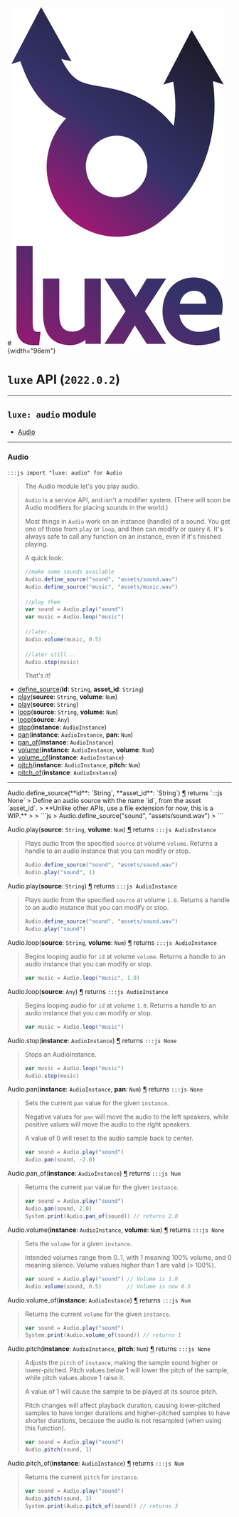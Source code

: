 #![](../images/luxe-dark.svg){width="96em"}

# `luxe` API (`2022.0.2`)  


---

## `luxe: audio` module

- [Audio](#audio)   

---

### Audio
`:::js import "luxe: audio" for Audio`
> The Audio module let's you play audio.
> 
> `Audio` is a service API, and isn't a modifier system.
> (There will soon be Audio modifiers for placing sounds in the world.)
> 
> Most things in `Audio` work on an instance (handle) of a sound.
> You get one of those from `play` or `loop`, and then can modify or query it.
> It's always safe to call any function on an instance, even if it's finished playing.
> 
> A quick look:
>   
>   ```js
>   //make some sounds available
>   Audio.define_source("sound", "assets/sound.wav")
>   Audio.define_source("music", "assets/music.wav")
> 
>   //play them
>   var sound = Audio.play("sound")
>   var music = Audio.loop("music")
> 
>   //later...
>   Audio.volume(music, 0.5)
> 
>   //later still...
>   Audio.stop(music)
>   ```
> 
> That's it!

- [define_source](#Audio.define_source+2)(**id**: `String`, **asset_id**: `String`)
- [play](#Audio.play+2)(**source**: `String`, **volume**: `Num`)
- [play](#Audio.play)(**source**: `String`)
- [loop](#Audio.loop+2)(**source**: `String`, **volume**: `Num`)
- [loop](#Audio.loop)(**source**: `Any`)
- [stop](#Audio.stop)(**instance**: `AudioInstance`)
- [pan](#Audio.pan+2)(**instance**: `AudioInstance`, **pan**: `Num`)
- [pan_of](#Audio.pan_of)(**instance**: `AudioInstance`)
- [volume](#Audio.volume+2)(**instance**: `AudioInstance`, **volume**: `Num`)
- [volume_of](#Audio.volume_of)(**instance**: `AudioInstance`)
- [pitch](#Audio.pitch+2)(**instance**: `AudioInstance`, **pitch**: `Num`)
- [pitch_of](#Audio.pitch_of)(**instance**: `AudioInstance`)

<hr/>
<endpoint module="luxe: audio" class="Audio" signature="define_source(id : String, asset_id : String)"></endpoint>
<signature id="Audio.define_source+2">Audio.define_source(**id**: `String`, **asset_id**: `String`)
<a class="headerlink" href="#Audio.define_source+2" title="Permanent link">¶</a></signature>
<span class='api_ret'>returns</span> `:::js None`
> Define an audio source with the name `id`, from the asset `asset_id`.   
> **Unlike other APIs, use a file extension for now, this is a WIP.**
>         
>   ```js
>   Audio.define_source("sound", "assets/sound.wav")
>   ```   

<endpoint module="luxe: audio" class="Audio" signature="play(source : String, volume : Num)"></endpoint>
<signature id="Audio.play+2">Audio.play(**source**: `String`, **volume**: `Num`)
<a class="headerlink" href="#Audio.play+2" title="Permanent link">¶</a></signature>
<span class='api_ret'>returns</span> `:::js AudioInstance`
> Plays audio from the specified `source` at volume `volume`.
> Returns a handle to an audio instance that you can modify or stop.
>         
>   ```js
>   Audio.define_source("sound", "assets/sound.wav")
>   Audio.play("sound", 1)
>   ```   

<endpoint module="luxe: audio" class="Audio" signature="play(source : String)"></endpoint>
<signature id="Audio.play">Audio.play(**source**: `String`)
<a class="headerlink" href="#Audio.play" title="Permanent link">¶</a></signature>
<span class='api_ret'>returns</span> `:::js AudioInstance`
> Plays audio from the specified `source` at volume `1.0`.
> Returns a handle to an audio instance that you can modify or stop.
> 
>   ```js
>   Audio.define_source("sound", "assets/sound.wav")
>   Audio.play("sound")
>   ```   

<endpoint module="luxe: audio" class="Audio" signature="loop(source : String, volume : Num)"></endpoint>
<signature id="Audio.loop+2">Audio.loop(**source**: `String`, **volume**: `Num`)
<a class="headerlink" href="#Audio.loop+2" title="Permanent link">¶</a></signature>
<span class='api_ret'>returns</span> `:::js AudioInstance`
> Begins looping audio for `id` at volume `volume`.
> Returns a handle to an audio instance that you can modify or stop.
> 
>   ```js
>   var music = Audio.loop("music", 1.0)
>   ```   

<endpoint module="luxe: audio" class="Audio" signature="loop(source : Any)"></endpoint>
<signature id="Audio.loop">Audio.loop(**source**: `Any`)
<a class="headerlink" href="#Audio.loop" title="Permanent link">¶</a></signature>
<span class='api_ret'>returns</span> `:::js AudioInstance`
> Begins looping audio for `id` at volume `1.0`.
> Returns a handle to an audio instance that you can modify or stop.
> 
>   ```js
>   var music = Audio.loop("music")
>   ```   

<endpoint module="luxe: audio" class="Audio" signature="stop(instance : AudioInstance)"></endpoint>
<signature id="Audio.stop">Audio.stop(**instance**: `AudioInstance`)
<a class="headerlink" href="#Audio.stop" title="Permanent link">¶</a></signature>
<span class='api_ret'>returns</span> `:::js None`
> Stops an AudioInstance.
> 
>   ```js
>   var music = Audio.loop("music")
>   Audio.stop(music)
>   ```   

<endpoint module="luxe: audio" class="Audio" signature="pan(instance : AudioInstance, pan : Num)"></endpoint>
<signature id="Audio.pan+2">Audio.pan(**instance**: `AudioInstance`, **pan**: `Num`)
<a class="headerlink" href="#Audio.pan+2" title="Permanent link">¶</a></signature>
<span class='api_ret'>returns</span> `:::js None`
> Sets the current `pan` value for the given `instance`.
> 
> Negative values for `pan` will move the audio to the left speakers, 
> while positive values will move the audio to the right speakers.
> 
> A value of 0 will reset to the audio sample back to center.
> 
>   ```js
>   var sound = Audio.play("sound")
>   Audio.pan(sound, -2.0)
>   ```   

<endpoint module="luxe: audio" class="Audio" signature="pan_of(instance : AudioInstance)"></endpoint>
<signature id="Audio.pan_of">Audio.pan_of(**instance**: `AudioInstance`)
<a class="headerlink" href="#Audio.pan_of" title="Permanent link">¶</a></signature>
<span class='api_ret'>returns</span> `:::js Num`
> Returns the current `pan` value for the given `instance`.
> 
>   ```js
>   var sound = Audio.play("sound")
>   Audio.pan(sound, 2.0)
>   System.print(Audio.pan_of(sound)) // returns 2.0
>   ```   

<endpoint module="luxe: audio" class="Audio" signature="volume(instance : AudioInstance, volume : Num)"></endpoint>
<signature id="Audio.volume+2">Audio.volume(**instance**: `AudioInstance`, **volume**: `Num`)
<a class="headerlink" href="#Audio.volume+2" title="Permanent link">¶</a></signature>
<span class='api_ret'>returns</span> `:::js None`
> Sets the `volume` for a given `instance`.
> 
> Intended volumes range from 0..1, with 1 meaning 100% volume, and 0 meaning silence.
> Volume values higher than 1 are valid (> 100%).
> 
>   ```js
>   var sound = Audio.play("sound") // Volume is 1.0
>   Audio.volume(sound, 0.5)        // Volume is now 0.5
>   ```   

<endpoint module="luxe: audio" class="Audio" signature="volume_of(instance : AudioInstance)"></endpoint>
<signature id="Audio.volume_of">Audio.volume_of(**instance**: `AudioInstance`)
<a class="headerlink" href="#Audio.volume_of" title="Permanent link">¶</a></signature>
<span class='api_ret'>returns</span> `:::js Num`
> Returns the current `volume` for the given `instance`.
> 
>   ```js
>   var sound = Audio.play("sound")
>   System.print(Audio.volume_of(sound)) // returns 1
>   ```   

<endpoint module="luxe: audio" class="Audio" signature="pitch(instance : AudioInstance, pitch : Num)"></endpoint>
<signature id="Audio.pitch+2">Audio.pitch(**instance**: `AudioInstance`, **pitch**: `Num`)
<a class="headerlink" href="#Audio.pitch+2" title="Permanent link">¶</a></signature>
<span class='api_ret'>returns</span> `:::js None`
> Adjusts the `pitch` of `instance`, making the sample sound higher or lower-pitched.
> Pitch values below 1 will lower the pitch of the sample, while pitch values above 1 raise it.
>     
> A value of 1 will cause the sample to be played at its source pitch.
>     
> Pitch changes will affect playback duration, causing lower-pitched samples 
> to have longer durations and higher-pitched samples to have shorter durations, 
> because the audio is not resampled (when using this function).
> 
>   ```js
>   var sound = Audio.play("sound")
>   Audio.pitch(sound, 1)
>   ```   

<endpoint module="luxe: audio" class="Audio" signature="pitch_of(instance : AudioInstance)"></endpoint>
<signature id="Audio.pitch_of">Audio.pitch_of(**instance**: `AudioInstance`)
<a class="headerlink" href="#Audio.pitch_of" title="Permanent link">¶</a></signature>
<span class='api_ret'>returns</span> `:::js Num`
> Returns the current `pitch` for `instance`.
> 
>   ```js
>   var sound = Audio.play("sound")
>   Audio.pitch(sound, 3)
>   System.print(Audio.pitch_of(sound)) // returns 3
>   ```   


